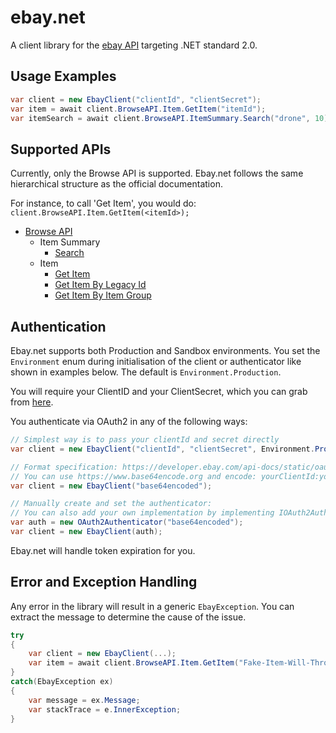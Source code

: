 # ebay.net

A client library for the [ebay API](https://developer.ebay.com/api-docs/) targeting .NET standard 2.0.


## Usage Examples

```csharp
var client = new EbayClient("clientId", "clientSecret");
var item = await client.BrowseAPI.Item.GetItem("itemId");
var itemSearch = await client.BrowseAPI.ItemSummary.Search("drone", 10);
```

## Supported APIs

Currently, only the Browse API is supported. Ebay.net follows the same hierarchical structure as the official documentation. 

For instance, to call 'Get Item', you would do: `client.BrowseAPI.Item.GetItem(<itemId>);`

- [Browse API](https://developer.ebay.com/api-docs/buy/browse/overview.html)
	- Item Summary
		- [Search](https://developer.ebay.com/api-docs/buy/browse/resources/item_summary/methods/search)
	- Item
		- [Get Item](https://developer.ebay.com/api-docs/buy/browse/resources/item/methods/getItem)
		- [Get Item By Legacy Id](https://developer.ebay.com/api-docs/buy/browse/resources/item/methods/getItemByLegacyId)
		- [Get Item By Item Group](https://developer.ebay.com/api-docs/buy/browse/resources/item/methods/getItemByLegacyId)

## Authentication

Ebay.net supports both Production and Sandbox environments. You set the `Environment` enum during initialisation of the client or authenticator like shown in examples below. The default is `Environment.Production`.

You will require your ClientID and your ClientSecret, which you can grab from [here](https://developer.ebay.com/my/auth/).

You authenticate via OAuth2 in any of the following ways: 

```csharp
// Simplest way is to pass your clientId and secret directly
var client = new EbayClient("clientId", "clientSecret", Environment.Production);

// Format specification: https://developer.ebay.com/api-docs/static/oauth-base64-credentials.html
// You can use https://www.base64encode.org and encode: yourClientId:yourClientSecret
var client = new EbayClient("base64encoded");

// Manually create and set the authenticator:
// You can also add your own implementation by implementing IOAuth2Authenticator
var auth = new OAuth2Authenticator("base64encoded");
var client = new EbayClient(auth);
```

Ebay.net will handle token expiration for you.



## Error and Exception Handling 
Any error in the library will result in a generic `EbayException`. You can extract the message to determine the cause of the issue. 

```csharp
try 
{
    var client = new EbayClient(...);
    var item = await client.BrowseAPI.Item.GetItem("Fake-Item-Will-Throw-Exception");
}
catch(EbayException ex)
{
    var message = ex.Message;
    var stackTrace = e.InnerException;
}
```
